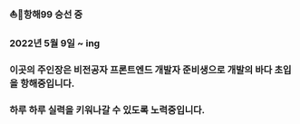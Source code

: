 ### :boat::ocean:항해99 승선 중
### 2022년 5월 9일 ~ ing 
  
  
### 이곳의 주인장은 비전공자 프론트엔드 개발자 준비생으로 개발의 바다 초입을 항해중입니다.
  
  
### 하루 하루 실력을 키워나갈 수 있도록 노력중입니다. 
  
    
      
        
        

